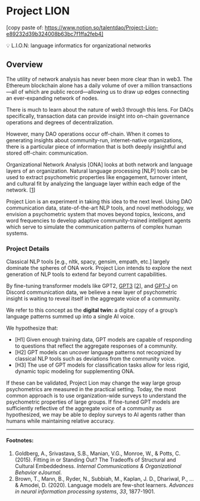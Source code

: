 # Project LION

[copy paste of: https://www.notion.so/talentdao/Project-Lion-e89232d39b324008b63bc7f1ffa2feb4]


<aside>
💡 L.I.O.N: language informatics for organizational networks

</aside>

## Overview

The utility of network analysis has never been more clear than in web3. The Ethereum blockchain alone has a daily volume of over a million transactions—all of which are public record—allowing us to draw up edges connecting an ever-expanding network of nodes. 

There is much to learn about the nature of web3 through this lens. For DAOs specifically, transaction data can provide insight into on-chain governance operations and degrees of decentralization.

However, many DAO operations occur off-chain. When it comes to generating insights about community-run, internet-native organizations, there is a particular piece of information that is both deeply insightful and stored off-chain: communication.

Organizational Network Analysis [ONA] looks at both network and language layers of an organization. Natural language processing [NLP] tools can be used to extract psychometric properties like engagement, turnover intent, and cultural fit by analyzing the language layer within each edge of the network. [[1](https://www.gsb.stanford.edu/faculty-research/working-papers/fitting-or-standing-out-tradeoffs-structural-cultural-embeddedness)]

Project Lion is an experiment in taking this idea to the next level. Using DAO communication data, state-of-the-art NLP tools, and novel methodology, we envision a psychometric system that moves beyond topics, lexicons, and word frequencies to develop adaptive community-trained intelligent agents which serve to simulate the communication patterns of complex human systems.

### Project Details

Classical NLP tools [e.g., nltk, spacy, gensim, empath, etc.] largely dominate the spheres of ONA work. Project Lion intends to explore the next generation of NLP tools to extend far beyond current capabilities.

By fine-tuning transformer models like GPT2, [GPT3](https://en.m.wikipedia.org/wiki/GPT-3) [[2](https://arxiv.org/abs/2005.14165v4)], and [GPT-J](https://huggingface.co/EleutherAI/gpt-j-6B) on Discord communication data, we believe a new layer of psychometric insight is waiting to reveal itself in the aggregate voice of a community.

We refer to this concept as the **digital twin:** a digital copy of a group’s language patterns summed up into a single AI voice.

We hypothesize that:

- [H1] Given enough training data, GPT models are capable of responding to questions that reflect the aggregate responses of a community.
- [H2] GPT models can uncover language patterns not recognized by classical NLP tools such as deviations from the community voice.
- [H3] The use of GPT models for classification tasks allow for less rigid, dynamic topic modeling for supplementing ONA.

If these can be validated, Project Lion may change the way large group psychometrics are measured in the practical setting. Today, the most common approach is to use organization-wide surveys to understand the psychometric properties of large groups. If fine-tuned GPT models are sufficiently reflective of the aggregate voice of a community as hypothesized, we may be able to deploy surveys to AI agents rather than humans while maintaining relative accuracy.

---

#### **Footnotes:**

1. Goldberg, A., Srivastava, S.B., Manian, V.G., Monroe, W., & Potts, C. (2015). Fitting in or Standing Out? The Tradeoffs of Structural and Cultural Embeddedness. *Internal Communications & Organizational Behavior eJournal*.
2. Brown, T., Mann, B., Ryder, N., Subbiah, M., Kaplan, J. D., Dhariwal, P., ... & Amodei, D. (2020). Language models are few-shot learners. *Advances in neural information processing systems*, *33*, 1877-1901.
